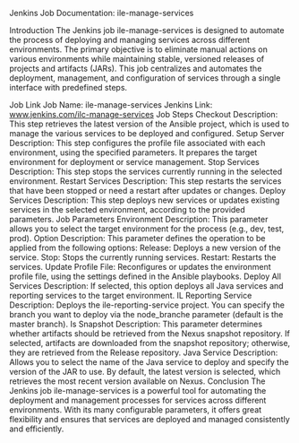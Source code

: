 Jenkins Job Documentation: ile-manage-services

Introduction
The Jenkins job ile-manage-services is designed to automate the process of deploying and managing services across different environments. The primary objective is to eliminate manual actions on various environments while maintaining stable, versioned releases of projects and artifacts (JARs). This job centralizes and automates the deployment, management, and configuration of services through a single interface with predefined steps.

Job Link
Job Name: ile-manage-services
Jenkins Link: www.jenkins.com/ilc-manage-services
Job Steps
Checkout
Description: This step retrieves the latest version of the Ansible project, which is used to manage the various services to be deployed and configured.
Setup Server
Description: This step configures the profile file associated with each environment, using the specified parameters. It prepares the target environment for deployment or service management.
Stop Services
Description: This step stops the services currently running in the selected environment.
Restart Services
Description: This step restarts the services that have been stopped or need a restart after updates or changes.
Deploy Services
Description: This step deploys new services or updates existing services in the selected environment, according to the provided parameters.
Job Parameters
Environment
Description: This parameter allows you to select the target environment for the process (e.g., dev, test, prod).
Option
Description: This parameter defines the operation to be applied from the following options:
Release: Deploys a new version of the service.
Stop: Stops the currently running services.
Restart: Restarts the services.
Update Profile File: Reconfigures or updates the environment profile file, using the settings defined in the Ansible playbooks.
Deploy All Services
Description: If selected, this option deploys all Java services and reporting services to the target environment.
IL Reporting Service
Description: Deploys the ile-reporting-service project. You can specify the branch you want to deploy via the node_branche parameter (default is the master branch).
Is Snapshot
Description: This parameter determines whether artifacts should be retrieved from the Nexus snapshot repository. If selected, artifacts are downloaded from the snapshot repository; otherwise, they are retrieved from the Release repository.
Java Service
Description: Allows you to select the name of the Java service to deploy and specify the version of the JAR to use. By default, the latest version is selected, which retrieves the most recent version available on Nexus.
Conclusion
The Jenkins job ile-manage-services is a powerful tool for automating the deployment and management processes for services across different environments. With its many configurable parameters, it offers great flexibility and ensures that services are deployed and managed consistently and efficiently.
